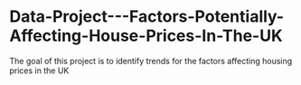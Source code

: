 # Data-Project---Factors-Potentially-Affecting-House-Prices-In-The-UK
The goal of this project is to identify trends for the factors affecting housing prices in the UK
